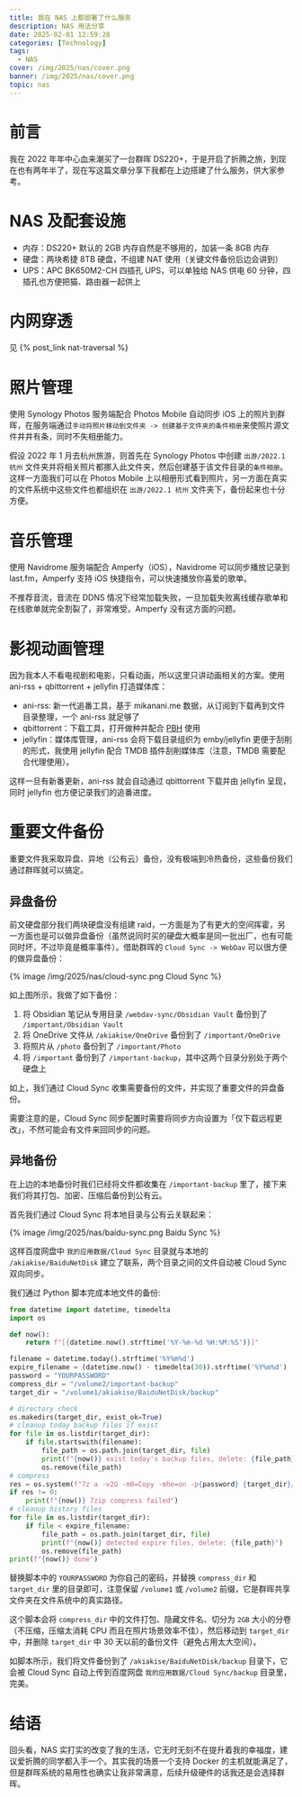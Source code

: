 ```yaml
---
title: 我在 NAS 上都部署了什么服务
description: NAS 用法分享
date: 2025-02-01 12:59:28
categories: [Technology]
tags:
  - NAS
cover: /img/2025/nas/cover.png
banner: /img/2025/nas/cover.png
topic: nas
---
```


# 前言

我在 2022 年年中心血来潮买了一台群晖 DS220+，于是开启了折腾之旅，到现在也有两年半了，现在写这篇文章分享下我都在上边搭建了什么服务，供大家参考。

# NAS 及配套设施

- 内存：DS220+ 默认的 2GB 内存自然是不够用的，加装一条 8GB 内存
- 硬盘：两块希捷 8TB 硬盘，不组建 NAT 使用（关键文件备份后边会讲到）
- UPS：APC BK650M2-CH 四插孔 UPS，可以单独给 NAS 供电 60 分钟，四插孔也方便把猫、路由器一起供上

# 内网穿透

见 {% post_link nat-traversal %}

# 照片管理

使用 Synology Photos 服务端配合 Photos Mobile 自动同步 iOS 上的照片到群晖，在服务端通过`手动将照片移动到文件夹 -> 创建基于文件夹的条件相册`来使照片源文件井井有条，同时不失相册能力。

假设 2022 年 1 月去杭州旅游，则首先在 Synology Photos 中创建 `出游/2022.1 杭州` 文件夹并将相关照片都挪入此文件夹，然后创建基于该文件目录的`条件相册`。这样一方面我们可以在 Photos Mobile 上以相册形式看到照片，另一方面在真实的文件系统中这些文件也都组织在 `出游/2022.1 杭州` 文件夹下，备份起来也十分方便。

# 音乐管理

使用 Navidrome 服务端配合 Amperfy（iOS），Navidrome 可以同步播放记录到 last.fm，Amperfy 支持 iOS 快捷指令，可以快速播放你喜爱的歌单。

不推荐音流，音流在 DDNS 情况下经常加载失败，一旦加载失败离线缓存歌单和在线歌单就完全割裂了，非常难受，Amperfy 没有这方面的问题。

# 影视动画管理

因为我本人不看电视剧和电影，只看动画，所以这里只讲动画相关的方案。使用 ani-rss + qbittorrent + jellyfin 打造媒体库：

- ani-rss: 新一代追番工具，基于 mikanani.me 数据，从订阅到下载再到文件目录整理，一个 ani-rss 就足够了
- qbittorrent：下载工具，打开做种并配合 [PBH](https://github.com/PBH-BTN/PeerBanHelper) 使用
- jellyfin：媒体库管理，ani-rss 会将下载目录组织为 emby/jellyfin 更便于刮削的形式，我使用 jellyfin 配合 TMDB 插件刮削媒体库（注意，TMDB 需要配合代理使用）。

这样一旦有新番更新，ani-rss 就会自动通过 qbittorrent 下载并由 jellyfin 呈现，同时 jellyfin 也方便记录我们的追番进度。

# 重要文件备份

重要文件我采取异盘、异地（公有云）备份，没有极端到冷热备份，这些备份我们通过群晖就可以搞定。

## 异盘备份

前文硬盘部分我们两块硬盘没有组建 raid，一方面是为了有更大的空间挥霍，另一方面也是可以做异盘备份（虽然说同时买的硬盘大概率是同一批出厂，也有可能同时坏，不过毕竟是概率事件）。借助群晖的 `Cloud Sync -> WebDav` 可以很方便的做异盘备份：

{% image /img/2025/nas/cloud-sync.png Cloud Sync %}

如上图所示，我做了如下备份：

1. 将 Obsidian 笔记从专用目录 `/webdav-sync/Obsidian Vault` 备份到了 `/important/Obsidian Vault`
2. 将 OneDrive 文件从 `/akiakise/OneDrive` 备份到了 `/important/OneDrive`
3. 将照片从 `/photo` 备份到了 `/important/Photo`
4. 将 `/important` 备份到了 `/important-backup`，其中这两个目录分别处于两个硬盘上

如上，我们通过 Cloud Sync 收集需要备份的文件，并实现了重要文件的异盘备份。

需要注意的是，Cloud Sync 同步配置时需要将同步方向设置为「仅下载远程更改」，不然可能会有文件来回同步的问题。

## 异地备份

在上边的本地备份时我们已经将文件都收集在 `/important-backup` 里了，接下来我们将其打包、加密、压缩后备份到公有云。

首先我们通过 Cloud Sync 将本地目录与公有云关联起来：

{% image /img/2025/nas/baidu-sync.png Baidu Sync %}

这样百度网盘中 `我的应用数据/Cloud Sync` 目录就与本地的 `/akiakise/BaiduNetDisk` 建立了联系，两个目录之间的文件自动被 Cloud Sync 双向同步。

我们通过 Python 脚本完成本地文件的备份:

```python
from datetime import datetime, timedelta
import os

def now():
    return f"[{datetime.now().strftime('%Y-%m-%d %H:%M:%S')}]"

filename = datetime.today().strftime('%Y%m%d')
expire_filename = (datetime.now() - timedelta(30)).strftime('%Y%m%d')
password = "YOURPASSWORD"
compress_dir = "/volume2/important-backup"
target_dir = "/volume1/akiakise/BaiduNetDisk/backup"

# directory check
os.makedirs(target_dir, exist_ok=True)
# cleanup today backup files if exist
for file in os.listdir(target_dir):
    if file.startswith(filename):
        file_path = os.path.join(target_dir, file)
        print(f"{now()} exist today's backup files, delete: {file_path}")
        os.remove(file_path)
# compress
res = os.system(f"7z a -v2G -m0=Copy -mhe=on -p{password} {target_dir}/{filename}.7z {compress_dir}")
if res != 0:
    print(f"{now()} 7zip compress failed")
# cleanup history files
for file in os.listdir(target_dir):
    if file < expire_filename:
        file_path = os.path.join(target_dir, file)
        print(f"{now()} detected expire files, delete: {file_path}")
        os.remove(file_path)
print(f"{now()} done")
```

替换脚本中的 `YOURPASSWORD` 为你自己的密码，并替换 `compress_dir` 和 `target_dir` 里的目录即可，注意保留 `/volume1` 或 `/volume2` 前缀，它是群晖共享文件夹在文件系统中的真实路径。

这个脚本会将 `compress_dir` 中的文件打包、隐藏文件名、切分为 `2GB` 大小的分卷（不压缩，压缩太消耗 CPU 而且在照片场景效率不佳），然后移动到 `target_dir` 中，并删除 `target_dir` 中 30 天以前的备份文件（避免占用太大空间）。

如脚本所示，我们将文件备份到了 `/akiakise/BaiduNetDisk/backup` 目录下，它会被 Cloud Sync 自动上传到百度网盘 `我的应用数据/Cloud Sync/backup` 目录里，完美。

# 结语

回头看，NAS 实打实的改变了我的生活，它无时无刻不在提升着我的幸福度，建议爱折腾的同学都入手一个。其实我的场景一个支持 Docker 的主机就能满足了，但是群晖系统的易用性也确实让我非常满意，后续升级硬件的话我还是会选择群晖。
